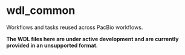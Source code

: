 # wdl_common

Workflows and tasks reused across PacBio workflows.

**The WDL files here are under active development and are currently provided in an unsupported format.**
